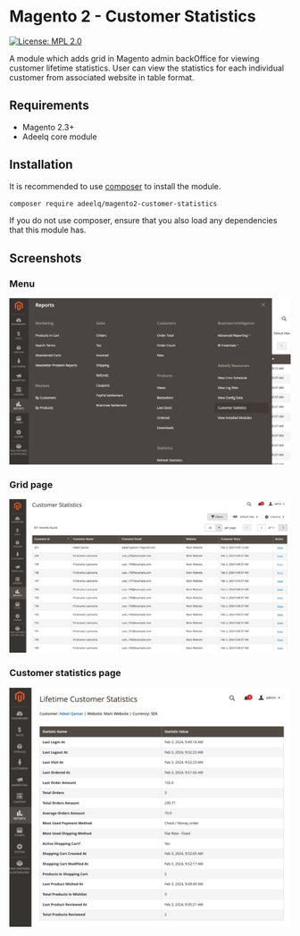 Magento 2 - Customer Statistics
 ======
 
[![License: MPL 2.0](https://img.shields.io/badge/License-MPL%202.0-brightgreen.svg)](LICENSE)

A module which adds grid in Magento admin backOffice for viewing customer lifetime statistics. User can view the statistics for each individual customer from associated website in table format.

## Requirements

- Magento 2.3+
- Adeelq core module

## Installation

It is recommended to use [composer](https://getcomposer.org) to install the module.

```bash
composer require adeelq/magento2-customer-statistics
```
If you do not use composer, ensure that you also load any dependencies that this module has.

## Screenshots
### Menu
![menu.jpeg](menu.jpeg)

### Grid page
![list.jpeg](list.jpeg)

### Customer statistics page
![statistics.jpeg](statistics.jpeg)
